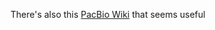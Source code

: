 There's also this [PacBio Wiki](https://github.com/PacificBiosciences/FALCON/wiki) that seems useful
